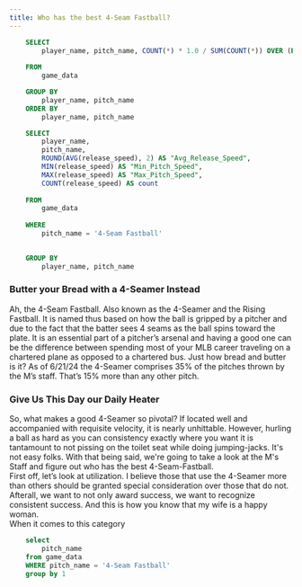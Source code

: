 ```yaml
---
title: Who has the best 4-Seam Fastball?
---
```


```sql four_seamer_perc
    SELECT 
        player_name, pitch_name, COUNT(*) * 1.0 / SUM(COUNT(*)) OVER (PARTITION BY player_name) AS "Percent_Thrown"
    
    FROM 
        game_data

    GROUP BY 
        player_name, pitch_name
    ORDER BY 
        player_name, pitch_name
```

```sql pitch_speed_agg
    SELECT 
        player_name,
        pitch_name,
        ROUND(AVG(release_speed), 2) AS "Avg_Release_Speed", 
        MIN(release_speed) AS "Min_Pitch_Speed", 
        MAX(release_speed) AS "Max_Pitch_Speed", 
        COUNT(release_speed) AS count 
    
    FROM 
        game_data 
    
    WHERE 
        pitch_name = '4-Seam Fastball'
    

    GROUP BY 
        player_name, pitch_name
```

### Butter your Bread with a 4-Seamer Instead
Ah, the 4-Seam Fastball.  Also known as the 4-Seamer and the Rising Fastball.  It is named thus based on how the ball is gripped by a pitcher and due to the fact that the batter sees 4 seams as the ball spins toward the plate. It is an essential part of a pitcher’s arsenal and having a good one can be the difference between spending most of your MLB career traveling on a chartered plane as opposed to a chartered bus.  Just how bread and butter is it? As of 6/21/24 the 4-Seamer comprises 35% of the pitches thrown by the M’s staff.  That’s 15% more than any other pitch.  

### Give Us This Day our Daily Heater<br>
So, what makes a good 4-Seamer so pivotal? If located well and accompanied with requisite velocity, it is nearly unhittable. However, hurling a ball as hard as you can consistency exactly where you want it is tantamount to not pissing on the toilet seat while doing jumping-jacks. It's not easy folks. With that being said, we're going to take a look at the M's Staff and figure out who has the best 4-Seam-Fastball.  
First off, let’s look at utilization.  I believe those that use the 4-Seamer more than others should be granted special consideration over those that do not.  Afterall, we want to not only award success, we want to recognize consistent success. And this is how you know that my wife is a happy woman.<br>
When it comes to this category 

```sql pitch_name_drop_down
    select 
        pitch_name
    from game_data
    WHERE pitch_name = '4-Seam Fastball'
    group by 1
```

<Dropdown
    name=pitch_name_selector
    data={pitch_name_drop_down}
    value=pitch_name
/>

<BarChart 
    data={four_seamer_perc}
    x=player_name
    y=Percent_Thrown
    swapXY=true
    series = "pitch_name"
    title="Percentage of 4-Seam Fastballs"
/>


<BarChart 
    data={pitch_speed_agg}
    x=player_name
    y=Avg_Release_Speed
    swapXY=true
    title="Average Release Speed"
/>